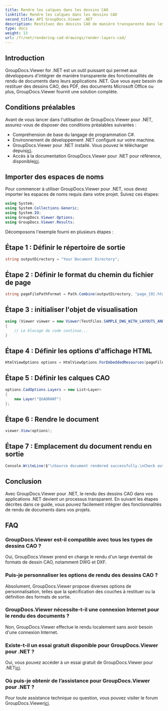 ```yaml
---
title: Rendre les calques dans les dessins CAO
linktitle: Rendre les calques dans les dessins CAO
second_title: API GroupDocs.Viewer .NET
description: Restituez des dessins CAO de manière transparente dans les applications .NET avec GroupDocs.Viewer pour .NET. Explorez les options de rendu, personnalisez les calques et bien plus encore.
type: docs
weight: 13
url: /fr/net/rendering-cad-drawings/render-layers-cad/
---
```

## Introduction
GroupDocs.Viewer for .NET est un outil puissant qui permet aux développeurs d'intégrer de manière transparente des fonctionnalités de rendu de documents dans leurs applications .NET. Que vous ayez besoin de restituer des dessins CAO, des PDF, des documents Microsoft Office ou plus, GroupDocs.Viewer fournit une solution complète.
## Conditions préalables
Avant de vous lancer dans l'utilisation de GroupDocs.Viewer pour .NET, assurez-vous de disposer des conditions préalables suivantes :
- Compréhension de base du langage de programmation C#.
- Environnement de développement .NET configuré sur votre machine.
-  GroupDocs.Viewer pour .NET installé. Vous pouvez le télécharger depuis[ici](https://releases.groupdocs.com/viewer/net/).
-  Accès à la documentation GroupDocs.Viewer pour .NET pour référence, disponible[ici](https://reference.groupdocs.com/viewer/net/).

## Importer des espaces de noms
Pour commencer à utiliser GroupDocs.Viewer pour .NET, vous devez importer les espaces de noms requis dans votre projet. Suivez ces étapes:

```csharp
using System;
using System.Collections.Generic;
using System.IO;
using GroupDocs.Viewer.Options;
using GroupDocs.Viewer.Results;
```

Décomposons l'exemple fourni en plusieurs étapes :
## Étape 1 : Définir le répertoire de sortie
```csharp
string outputDirectory = "Your Document Directory";
```
## Étape 2 : Définir le format du chemin du fichier de page
```csharp
string pageFilePathFormat = Path.Combine(outputDirectory, "page_{0}.html");
```
## Étape 3 : initialiser l'objet de visualisation
```csharp
using (Viewer viewer = new Viewer(TestFiles.SAMPLE_DWG_WITH_LAYOUTS_AND_LAYERS))
{
    // Le blocage de code continue...
}
```
## Étape 4 : Définir les options d'affichage HTML
```csharp
HtmlViewOptions options = HtmlViewOptions.ForEmbeddedResources(pageFilePathFormat);
```
## Étape 5 : Définir les calques CAO
```csharp
options.CadOptions.Layers = new List<Layer>
{
    new Layer("QUADRANT")
};
```
## Étape 6 : Rendre le document
```csharp
viewer.View(options);
```
## Étape 7 : Emplacement du document rendu en sortie
```csharp
Console.WriteLine($"\nSource document rendered successfully.\nCheck output in {outputDirectory}.");
```

## Conclusion
Avec GroupDocs.Viewer pour .NET, le rendu des dessins CAO dans vos applications .NET devient un processus transparent. En suivant les étapes décrites dans ce guide, vous pouvez facilement intégrer des fonctionnalités de rendu de documents dans vos projets.
## FAQ
### GroupDocs.Viewer est-il compatible avec tous les types de dessins CAO ?
Oui, GroupDocs.Viewer prend en charge le rendu d'un large éventail de formats de dessin CAO, notamment DWG et DXF.
### Puis-je personnaliser les options de rendu des dessins CAO ?
Absolument, GroupDocs.Viewer propose diverses options de personnalisation, telles que la spécification des couches à restituer ou la définition des formats de sortie.
### GroupDocs.Viewer nécessite-t-il une connexion Internet pour le rendu des documents ?
Non, GroupDocs.Viewer effectue le rendu localement sans avoir besoin d'une connexion Internet.
### Existe-t-il un essai gratuit disponible pour GroupDocs.Viewer pour .NET ?
 Oui, vous pouvez accéder à un essai gratuit de GroupDocs.Viewer pour .NET[ici](https://releases.groupdocs.com/).
### Où puis-je obtenir de l’assistance pour GroupDocs.Viewer pour .NET ?
 Pour toute assistance technique ou question, vous pouvez visiter le forum GroupDocs.Viewer[ici](https://forum.groupdocs.com/c/viewer/9).